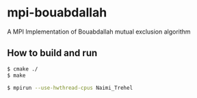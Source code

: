 # mpi-bouabdallah
A MPI Implementation of Bouabdallah mutual exclusion algorithm

## How to build and run

```bash
$ cmake ./
$ make

$ mpirun --use-hwthread-cpus Naimi_Trehel

```
